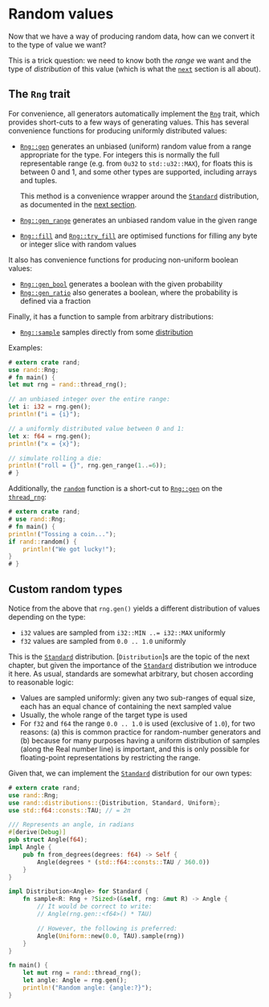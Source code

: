 # Random values

Now that we have a way of producing random data, how can we convert it to the
type of value we want?

This is a trick question: we need to know both the *range* we want and the type
of *distribution* of this value (which is what the [`next`](guide-dist.md) section
is all about).

## The `Rng` trait

For convenience, all generators automatically implement the [`Rng`] trait,
which provides short-cuts to a few ways of generating values. This has several
convenience functions for producing uniformly distributed values:

-   [`Rng::gen`] generates an unbiased (uniform) random value from a range
    appropriate for the
    type. For integers this is normally the full representable range
    (e.g. from `0u32` to `std::u32::MAX`), for floats this is between 0 and 1,
    and some other types are supported, including arrays and tuples.
    
    This method is a convenience wrapper around the [`Standard`] distribution,
    as documented in the [next section](guide-dist.html#uniform-distributions).
-   [`Rng::gen_range`] generates an unbiased random value in the given range
-   [`Rng::fill`] and [`Rng::try_fill`] are optimised functions for filling any byte or
    integer slice with random values

It also has convenience functions for producing non-uniform boolean values:

-   [`Rng::gen_bool`] generates a boolean with the given probability
-   [`Rng::gen_ratio`] also generates a boolean, where the probability is defined
    via a fraction

Finally, it has a function to sample from arbitrary distributions:

-   [`Rng::sample`] samples directly from some [distribution](guide-dist.md)

Examples:

```rust
# extern crate rand;
use rand::Rng;
# fn main() {
let mut rng = rand::thread_rng();

// an unbiased integer over the entire range:
let i: i32 = rng.gen();
println!("i = {i}");

// a uniformly distributed value between 0 and 1:
let x: f64 = rng.gen();
println!("x = {x}");

// simulate rolling a die:
println!("roll = {}", rng.gen_range(1..=6));
# }
```

Additionally, the [`random`] function is a short-cut to [`Rng::gen`] on the [`thread_rng`]:
```rust
# extern crate rand;
# use rand::Rng;
# fn main() {
println!("Tossing a coin...");
if rand::random() {
    println!("We got lucky!");
}
# }
```

## Custom random types

Notice from the above that `rng.gen()` yields a different distribution of values
depending on the type:

-   `i32` values are sampled from `i32::MIN ..= i32::MAX` uniformly
-   `f32` values are sampled from `0.0 .. 1.0` uniformly

This is the [`Standard`] distribution. [`Distribution`]s are the topic of the
next chapter, but given the importance of the [`Standard`] distribution we
introduce it here. As usual, standards are somewhat arbitrary, but chosen
according to reasonable logic:

-   Values are sampled uniformly: given any two sub-ranges of equal size, each
    has an equal chance of containing the next sampled value
-   Usually, the whole range of the target type is used
-   For `f32` and `f64` the range `0.0 .. 1.0` is used (exclusive of `1.0`), for
    two reasons: (a) this is common practice for random-number generators and
    (b) because for many purposes having a uniform distribution of samples
    (along the Real number line) is important, and this is only possible for
    floating-point representations by restricting the range.

Given that, we can implement the [`Standard`] distribution for our own types:
```rust
# extern crate rand;
use rand::Rng;
use rand::distributions::{Distribution, Standard, Uniform};
use std::f64::consts::TAU; // = 2π

/// Represents an angle, in radians
#[derive(Debug)]
pub struct Angle(f64);
impl Angle {
    pub fn from_degrees(degrees: f64) -> Self {
        Angle(degrees * (std::f64::consts::TAU / 360.0))
    }
}

impl Distribution<Angle> for Standard {
    fn sample<R: Rng + ?Sized>(&self, rng: &mut R) -> Angle {
        // It would be correct to write:
        // Angle(rng.gen::<f64>() * TAU)

        // However, the following is preferred:
        Angle(Uniform::new(0.0, TAU).sample(rng))
    }
}

fn main() {
    let mut rng = rand::thread_rng();
    let angle: Angle = rng.gen();
    println!("Random angle: {angle:?}");
}
```

[`Rng`]: https://docs.rs/rand/latest/rand/trait.Rng.html
[`Rng::gen`]: https://docs.rs/rand/latest/rand/trait.Rng.html#method.gen
[`Rng::gen_range`]: https://docs.rs/rand/latest/rand/trait.Rng.html#method.gen_range
[`Rng::sample`]: https://docs.rs/rand/latest/rand/trait.Rng.html#method.sample
[`Rng::gen_bool`]: https://docs.rs/rand/latest/rand/trait.Rng.html#method.gen_bool
[`Rng::gen_ratio`]: https://docs.rs/rand/latest/rand/trait.Rng.html#method.gen_ratio
[`Rng::fill`]: https://docs.rs/rand/latest/rand/trait.Rng.html#method.fill
[`Rng::try_fill`]: https://docs.rs/rand/latest/rand/trait.Rng.html#method.try_fill
[`random`]: https://docs.rs/rand/latest/rand/fn.random.html
[`thread_rng`]: https://docs.rs/rand/latest/rand/fn.thread_rng.html
[`Standard`]: https://docs.rs/rand/latest/rand/distributions/struct.Standard.html
